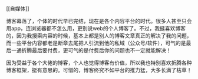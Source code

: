 [[自媒体]]

博客幕落了，个体的时代早已完结，现在是各个内容平台的时代。很多人甚至只会用app，连浏览器都不怎么用，更别说web的个人博客了。不过，我挺喜欢博客的，因为我搜索内容的时候，基本上都是别人的博客文章真正的解决了我的问题，而一些平台内容都老是断章去尾把人引流到他的私域（公众号/软件），可气的是最后一通折腾最后要付费，更可气的是付费后你的问题也不一定就能解决！

因为受益于各个大佬的博客，个人也觉得博客有价值，所以我也特别喜欢折腾各种博客框架，挺有意思的。可惜的，博客终究不如平台的推力猛，大多长满了枯草！